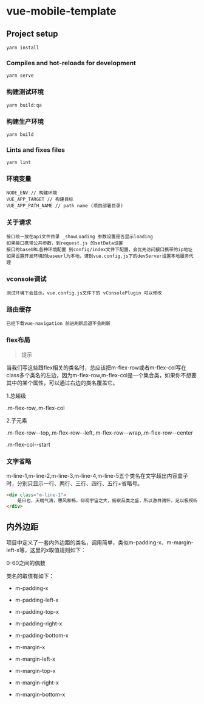 <!--
 * @Author: lzy
 * @Date: 2020-07-01 17:14:33
 * @FilePath: \my-init-M\README.md
-->
# vue-mobile-template

## Project setup
```
yarn install
```

### Compiles and hot-reloads for development
```
yarn serve
```

### 构建测试环境
```
yarn build:qa
```

### 构建生产环境
```
yarn build
```

### Lints and fixes files
```
yarn lint
```

### 环境变量
```
NODE_ENV // 构建环境
VUE_APP_TARGET // 构建目标
VUE_APP_PATH_NAME // path name (项目部署目录)
```

### 关于请求
```
接口统一放在api文件目录 _showLoading 参数设置是否显示loading
如果接口携带公共参数，到request.js 的setData设置
接口的baseURL各种环境配置 到config/index文件下配置，会优先访问接口携带的ip地址
如果设置开发环境的baseurl为本地，请到vue.config.js下的devServer设置本地服务代理
```

### vconsole调试
```
测试环境下会显示。vue.config.js文件下的 vConsolePlugin 可以修改
```

### 路由缓存
```
已经下载vue-navigation 前进刷新后退不会刷新
```

### flex布局
> 提示

当我们写这些跟flex相关的类名时，总应该把m-flex-row或者m-flex-col写在class多个类名的左边，因为m-flex-row,m-flex-col是一个集合类，如果你不想要其中的某个属性，可以通过右边的类名覆盖它。

1.总超级

.m-flex-row,.m-flex-col

2.子元素

.m-flex-row--top,.m-flex-row--left,.m-flex-row--wrap,.m-flex-row--center

.m-flex-col--start


### 文字省略
m-line-1,m-line-2,m-line-3,m-line-4,m-line-5五个类名在文字超出内容盒子时，分别只显示一行、两行、三行、四行、五行+省略号。

```html
<div class="m-line-1">
    是日也，天朗气清，惠风和畅，仰观宇宙之大，俯察品类之盛，所以游目骋怀，足以极视听之娱，信可乐也
</div>
```

## 内外边距
项目中定义了一套内外边距的类名，调用简单，类似m-padding-x、m-margin-left-x等，这里的x取值规则如下：

0-60之间的偶数

类名的取值有如下：

* m-padding-x
* m-padding-left-x
* m-padding-top-x
* m-padding-right-x
* m-padding-bottom-x


* m-margin-x
* m-margin-left-x
* m-margin-top-x
* m-margin-right-x
* m-margin-bottom-x
